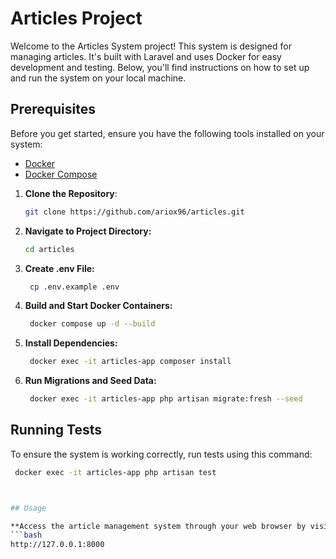 # Articles Project

Welcome to the Articles System project! This system is designed for managing articles. It's built with Laravel and uses Docker for easy development and testing. Below, you'll find instructions on how to set up and run the system on your local machine.

## Prerequisites

Before you get started, ensure you have the following tools installed on your system:

- [Docker](https://docs.docker.com/get-docker/)
- [Docker Compose](https://docs.docker.com/compose/install/)

1. **Clone the Repository**:
   ```bash
   git clone https://github.com/ariox96/articles.git

2. **Navigate to Project Directory:**
   ```bash
   cd articles

3. **Create .env File:**
   ```bash
    cp .env.example .env

4. **Build and Start Docker Containers:**
   ```bash
    docker compose up -d --build

5. **Install Dependencies:**
   ```bash
    docker exec -it articles-app composer install

6. **Run Migrations and Seed Data:**
   ```bash
    docker exec -it articles-app php artisan migrate:fresh --seed

## Running Tests
To ensure the system is working correctly, run tests using this command:
   ```bash
    docker exec -it articles-app php artisan test



## Usage

 **Access the article management system through your web browser by visiting**:
   ```bash
   http://127.0.0.1:8000

